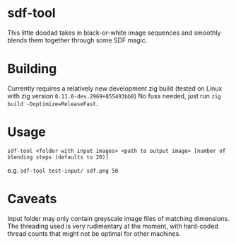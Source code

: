 # sdf-tool
This little doodad takes in black-or-white image sequences and smoothly blends them together through some SDF magic.
# Building
Currently requires a relatively new development zig build (tested on Linux with zig version `0.11.0-dev.2969+855493bb8`)
No fuss needed, just run `zig build -Doptimize=ReleaseFast`.
# Usage
```sdf-tool <folder with input images> <path to output image> [number of blending steps (defaults to 20)]```

e.g.
`sdf-tool test-input/ sdf.png 50`
# Caveats
Input folder may only contain greyscale image files of matching dimensions.
The threading used is very rudimentary at the moment, with hard-coded thread counts that might not be optimal for other machines.

